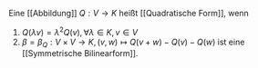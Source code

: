 Eine [[Abbildung]] $Q : V \to K$ heißt [[Quadratische Form]], wenn
1. $Q(\lambda v) = \lambda^2 Q(v), \forall \lambda \in K, v \in V$
2. $\beta = \beta_Q : V \times V \to K, (v, w) \mapsto Q(v+w)-Q(v)-Q(w)$ ist eine [[Symmetrische Bilinearform]].
